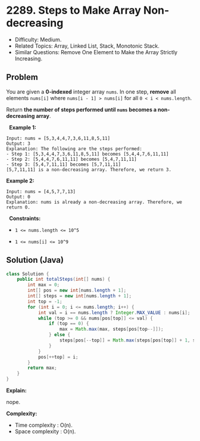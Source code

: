 # 2289. Steps to Make Array Non-decreasing

- Difficulty: Medium.
- Related Topics: Array, Linked List, Stack, Monotonic Stack.
- Similar Questions: Remove One Element to Make the Array Strictly Increasing.

## Problem

You are given a **0-indexed** integer array ```nums```. In one step, **remove** all elements ```nums[i]``` where ```nums[i - 1] > nums[i]``` for all ```0 < i < nums.length```.

Return **the number of steps performed until **```nums```** becomes a **non-decreasing** array**.

 
**Example 1:**

```
Input: nums = [5,3,4,4,7,3,6,11,8,5,11]
Output: 3
Explanation: The following are the steps performed:
- Step 1: [5,3,4,4,7,3,6,11,8,5,11] becomes [5,4,4,7,6,11,11]
- Step 2: [5,4,4,7,6,11,11] becomes [5,4,7,11,11]
- Step 3: [5,4,7,11,11] becomes [5,7,11,11]
[5,7,11,11] is a non-decreasing array. Therefore, we return 3.
```

**Example 2:**

```
Input: nums = [4,5,7,7,13]
Output: 0
Explanation: nums is already a non-decreasing array. Therefore, we return 0.
```

 
**Constraints:**


	
- ```1 <= nums.length <= 10^5```
	
- ```1 <= nums[i] <= 10^9```



## Solution (Java)

```java
class Solution {
    public int totalSteps(int[] nums) {
        int max = 0;
        int[] pos = new int[nums.length + 1];
        int[] steps = new int[nums.length + 1];
        int top = -1;
        for (int i = 0; i <= nums.length; i++) {
            int val = i == nums.length ? Integer.MAX_VALUE : nums[i];
            while (top >= 0 && nums[pos[top]] <= val) {
                if (top == 0) {
                    max = Math.max(max, steps[pos[top--]]);
                } else {
                    steps[pos[--top]] = Math.max(steps[pos[top]] + 1, steps[pos[top + 1]]);
                }
            }
            pos[++top] = i;
        }
        return max;
    }
}
```

**Explain:**

nope.

**Complexity:**

* Time complexity : O(n).
* Space complexity : O(n).
